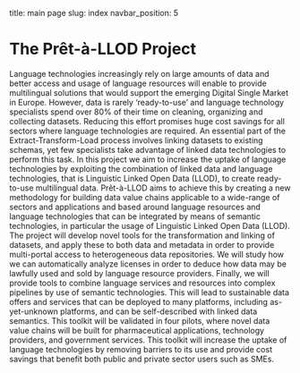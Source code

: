 title: main page
slug: index
navbar_position: 5

# The Prêt-à-LLOD Project

 Language technologies increasingly rely on large amounts of data and better access and usage of language resources will enable to provide multilingual solutions that would support the emerging Digital Single Market in Europe. However, data is rarely ‘ready-to-use’ and language technology specialists spend over 80% of their time on cleaning, organizing and collecting datasets. Reducing this effort promises huge cost savings for all sectors where language technologies are required. An essential part of the Extract-Transform-Load process involves linking datasets to existing schemas, yet few specialists take advantage of linked data technologies to perform this task. In this project we aim to increase the uptake of language technologies by exploiting the combination of linked data and language technologies, that is Linguistic Linked Open Data (LLOD), to create ready-to-use multilingual data.  Prêt-à-LLOD aims to achieve this by creating a new methodology for building data value chains applicable to a wide-range of sectors and applications and based around language resources and language technologies that can be integrated by means of semantic technologies, in particular the usage of Linguistic Linked Open Data (LLOD). The project will develop novel tools for the transformation and linking of datasets, and apply these to both data and metadata in order to provide multi-portal access to heterogeneous data repositories. We will study how we can automatically analyze licenses in order to deduce how data may be lawfully used and sold by language resource providers. Finally, we will provide tools to combine language services and resources into complex pipelines by use of semantic technologies. This will lead to sustainable data offers and services that can be deployed to many platforms, including as-yet-unknown platforms, and can be self-described with linked data semantics. This toolkit will be validated in four pilots, where novel data value chains will be built for pharmaceutical applications, technology providers, and government services. This toolkit will increase the uptake of language technologies by removing barriers to its use and provide cost savings that benefit both public and private sector users such as SMEs.

